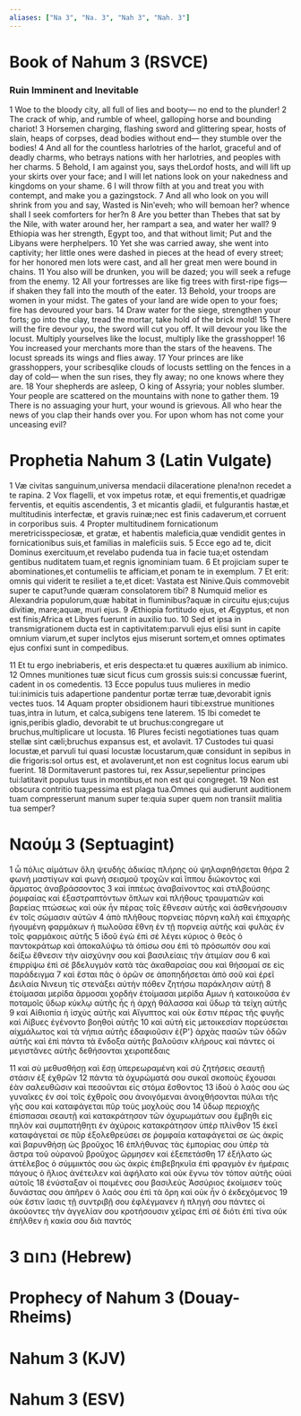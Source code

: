 ```yaml
---
aliases: ["Na 3", "Na. 3", "Nah 3", "Nah. 3"]
---
```



# Book of Nahum 3 (RSVCE)

### Ruin Imminent and Inevitable
1 Woe to the bloody city, all full of lies and booty— no end to the plunder!
2 The crack of whip, and rumble of wheel, galloping horse and bounding chariot!
3 Horsemen charging, flashing sword and glittering spear, hosts of slain, heaps of corpses, dead bodies without end— they stumble over the bodies!
4 And all for the countless harlotries of the harlot, graceful and of deadly charms, who betrays nations with her harlotries, and peoples with her charms.
5 Behold, I am against you, says theLordof hosts, and will lift up your skirts over your face; and I will let nations look on your nakedness and kingdoms on your shame.
6 I will throw filth at you and treat you with contempt, and make you a gazingstock.
7 And all who look on you will shrink from you and say, Wasted is Ninʹeveh; who will bemoan her? whence shall I seek comforters for her?n
8 Are you better than Thebes that sat by the Nile, with water around her, her rampart a sea, and water her wall?
9 Ethiopia was her strength, Egypt too, and that without limit; Put and the Libyans were herphelpers.
10 Yet she was carried away, she went into captivity; her little ones were dashed in pieces at the head of every street; for her honored men lots were cast, and all her great men were bound in chains.
11 You also will be drunken, you will be dazed; you will seek a refuge from the enemy.
12 All your fortresses are like fig trees with first-ripe figs— if shaken they fall into the mouth of the eater.
13 Behold, your troops are women in your midst. The gates of your land are wide open to your foes; fire has devoured your bars.
14 Draw water for the siege, strengthen your forts; go into the clay, tread the mortar, take hold of the brick mold!
15 There will the fire devour you, the sword will cut you off. It will devour you like the locust. Multiply yourselves like the locust, multiply like the grasshopper!
16 You increased your merchants more than the stars of the heavens. The locust spreads its wings and flies away.
17 Your princes are like grasshoppers, your scribesqlike clouds of locusts settling on the fences in a day of cold— when the sun rises, they fly away; no one knows where they are.
18 Your shepherds are asleep, O king of Assyria; your nobles slumber. Your people are scattered on the mountains with none to gather them.
19 There is no assuaging your hurt, your wound is grievous. All who hear the news of you clap their hands over you. For upon whom has not come your unceasing evil?


# Prophetia Nahum 3 (Latin Vulgate)

1 Væ civitas sanguinum,universa mendacii dilaceratione plena!non recedet a te rapina.
2 Vox flagelli, et vox impetus rotæ, et equi frementis,et quadrigæ ferventis, et equitis ascendentis,
3 et micantis gladii, et fulgurantis hastæ,et multitudinis interfectæ, et gravis ruinæ;nec est finis cadaverum,et corruent in corporibus suis.
4 Propter multitudinem fornicationum meretricisspeciosæ, et gratæ, et habentis maleficia,quæ vendidit gentes in fornicationibus suis,et familias in maleficiis suis.
5 Ecce ego ad te, dicit Dominus exercituum,et revelabo pudenda tua in facie tua;et ostendam gentibus nuditatem tuam,et regnis ignominiam tuam.
6 Et projiciam super te abominationes,et contumeliis te afficiam,et ponam te in exemplum.
7 Et erit: omnis qui viderit te resiliet a te,et dicet: Vastata est Ninive.Quis commovebit super te caput?unde quæram consolatorem tibi?
8 Numquid melior es Alexandria populorum,quæ habitat in fluminibus?aquæ in circuitu ejus;cujus divitiæ, mare;aquæ, muri ejus.
9 Æthiopia fortitudo ejus, et Ægyptus, et non est finis;Africa et Libyes fuerunt in auxilio tuo.
10 Sed et ipsa in transmigrationem ducta est in captivitatem:parvuli ejus elisi sunt in capite omnium viarum,et super inclytos ejus miserunt sortem,et omnes optimates ejus confixi sunt in compedibus.

11 Et tu ergo inebriaberis, et eris despecta:et tu quæres auxilium ab inimico.
12 Omnes munitiones tuæ sicut ficus cum grossis suis:si concussæ fuerint, cadent in os comedentis.
13 Ecce populus tuus mulieres in medio tui:inimicis tuis adapertione pandentur portæ terræ tuæ,devorabit ignis vectes tuos.
14 Aquam propter obsidionem hauri tibi:exstrue munitiones tuas,intra in lutum, et calca,subigens tene laterem.
15 Ibi comedet te ignis,peribis gladio, devorabit te ut bruchus:congregare ut bruchus,multiplicare ut locusta.
16 Plures fecisti negotiationes tuas quam stellæ sint cæli;bruchus expansus est, et avolavit.
17 Custodes tui quasi locustæ,et parvuli tui quasi locustæ locustarum,quæ considunt in sepibus in die frigoris:sol ortus est, et avolaverunt,et non est cognitus locus earum ubi fuerint.
18 Dormitaverunt pastores tui, rex Assur,sepelientur principes tui:latitavit populus tuus in montibus,et non est qui congreget.
19 Non est obscura contritio tua;pessima est plaga tua.Omnes qui audierunt auditionem tuam compresserunt manum super te:quia super quem non transiit malitia tua semper?


# Ναούμ 3 (Septuagint)

1 ὦ πόλις αἱμάτων ὅλη ψευδὴς ἀδικίας πλήρης οὐ ψηλαφηθήσεται θήρα
2 φωνὴ μαστίγων καὶ φωνὴ σεισμοῦ τροχῶν καὶ ἵππου διώκοντος καὶ ἅρματος ἀναβράσσοντος
3 καὶ ἱππέως ἀναβαίνοντος καὶ στιλβούσης ῥομφαίας καὶ ἐξαστραπτόντων ὅπλων καὶ πλήθους τραυματιῶν καὶ βαρείας πτώσεως καὶ οὐκ ἦν πέρας τοῖς ἔθνεσιν αὐτῆς καὶ ἀσθενήσουσιν ἐν τοῖς σώμασιν αὐτῶν
4 ἀπὸ πλήθους πορνείας πόρνη καλὴ καὶ ἐπιχαρὴς ἡγουμένη φαρμάκων ἡ πωλοῦσα ἔθνη ἐν τῇ πορνείᾳ αὐτῆς καὶ φυλὰς ἐν τοῖς φαρμάκοις αὐτῆς
5 ἰδοῦ ἐγὼ ἐπὶ σέ λέγει κύριος ὁ θεὸς ὁ παντοκράτωρ καὶ ἀποκαλύψω τὰ ὀπίσω σου ἐπὶ τὸ πρόσωπόν σου καὶ δείξω ἔθνεσιν τὴν αἰσχύνην σου καὶ βασιλείαις τὴν ἀτιμίαν σου
6 καὶ ἐπιρρίψω ἐπὶ σὲ βδελυγμὸν κατὰ τὰς ἀκαθαρσίας σου καὶ θήσομαί σε εἰς παράδειγμα
7 καὶ ἔσται πᾶς ὁ ὁρῶν σε ἀποπηδήσεται ἀπὸ σοῦ καὶ ἐρεῖ Δειλαία Νινευη τίς στενάξει αὐτήν πόθεν ζητήσω παράκλησιν αὐτῇ
8 ἑτοίμασαι μερίδα ἅρμοσαι χορδήν ἑτοίμασαι μερίδα Αμων ἡ κατοικοῦσα ἐν ποταμοῖς ὕδωρ κύκλῳ αὐτῆς ἧς ἡ ἀρχὴ θάλασσα καὶ ὕδωρ τὰ τείχη αὐτῆς
9 καὶ Αἰθιοπία ἡ ἰσχὺς αὐτῆς καὶ Αἴγυπτος καὶ οὐκ ἔστιν πέρας τῆς φυγῆς καὶ Λίβυες ἐγένοντο βοηθοὶ αὐτῆς
10 καὶ αὐτὴ εἰς μετοικεσίαν πορεύσεται αἰχμάλωτος καὶ τὰ νήπια αὐτῆς ἐδαφιοῦσιν ἐ{P'} ἀρχὰς πασῶν τῶν ὁδῶν αὐτῆς καὶ ἐπὶ πάντα τὰ ἔνδοξα αὐτῆς βαλοῦσιν κλήρους καὶ πάντες οἱ μεγιστᾶνες αὐτῆς δεθήσονται χειροπέδαις

11 καὶ σὺ μεθυσθήσῃ καὶ ἔσῃ ὑπερεωραμένη καὶ σὺ ζητήσεις σεαυτῇ στάσιν ἐξ ἐχθρῶν
12 πάντα τὰ ὀχυρώματά σου συκαῖ σκοποὺς ἔχουσαι ἐὰν σαλευθῶσιν καὶ πεσοῦνται εἰς στόμα ἔσθοντος
13 ἰδοὺ ὁ λαός σου ὡς γυναῖκες ἐν σοί τοῖς ἐχθροῖς σου ἀνοιγόμεναι ἀνοιχθήσονται πύλαι τῆς γῆς σου καὶ καταφάγεται πῦρ τοὺς μοχλούς σου
14 ὕδωρ περιοχῆς ἐπίσπασαι σεαυτῇ καὶ κατακράτησον τῶν ὀχυρωμάτων σου ἔμβηθι εἰς πηλὸν καὶ συμπατήθητι ἐν ἀχύροις κατακράτησον ὑπὲρ πλίνθον
15 ἐκεῖ καταφάγεταί σε πῦρ ἐξολεθρεύσει σε ῥομφαία καταφάγεταί σε ὡς ἀκρίς καὶ βαρυνθήσῃ ὡς βροῦχος
16 ἐπλήθυνας τὰς ἐμπορίας σου ὑπὲρ τὰ ἄστρα τοῦ οὐρανοῦ βροῦχος ὥρμησεν καὶ ἐξεπετάσθη
17 ἐξήλατο ὡς ἀττέλεβος ὁ σύμμικτός σου ὡς ἀκρὶς ἐπιβεβηκυῖα ἐπὶ φραγμὸν ἐν ἡμέραις πάγους ὁ ἥλιος ἀνέτειλεν καὶ ἀφήλατο καὶ οὐκ ἔγνω τὸν τόπον αὐτῆς οὐαὶ αὐτοῖς
18 ἐνύσταξαν οἱ ποιμένες σου βασιλεὺς Ἀσσύριος ἐκοίμισεν τοὺς δυνάστας σου ἀπῆρεν ὁ λαός σου ἐπὶ τὰ ὄρη καὶ οὐκ ἦν ὁ ἐκδεχόμενος
19 οὐκ ἔστιν ἴασις τῇ συντριβῇ σου ἐφλέγμανεν ἡ πληγή σου πάντες οἱ ἀκούοντες τὴν ἀγγελίαν σου κροτήσουσιν χεῖρας ἐπὶ σέ διότι ἐπὶ τίνα οὐκ ἐπῆλθεν ἡ κακία σου διὰ παντός


# 3 נחום (Hebrew)


# Prophecy of Nahum 3 (Douay-Rheims)


# Nahum 3 (KJV)


# Nahum 3 (ESV)

